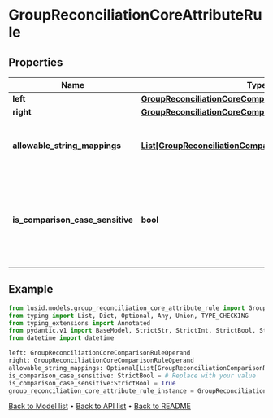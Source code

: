 # GroupReconciliationCoreAttributeRule

## Properties
Name | Type | Description | Notes
------------ | ------------- | ------------- | -------------
**left** | [**GroupReconciliationCoreComparisonRuleOperand**](GroupReconciliationCoreComparisonRuleOperand.md) |  | 
**right** | [**GroupReconciliationCoreComparisonRuleOperand**](GroupReconciliationCoreComparisonRuleOperand.md) |  | 
**allowable_string_mappings** | [**List[GroupReconciliationComparisonRuleStringValueMap]**](GroupReconciliationComparisonRuleStringValueMap.md) | The string mappings to use when comparing | [optional] 
**is_comparison_case_sensitive** | **bool** | Whether the compare keys and strings mappings case sensitive or not | 
## Example

```python
from lusid.models.group_reconciliation_core_attribute_rule import GroupReconciliationCoreAttributeRule
from typing import List, Dict, Optional, Any, Union, TYPE_CHECKING
from typing_extensions import Annotated
from pydantic.v1 import BaseModel, StrictStr, StrictInt, StrictBool, StrictFloat, StrictBytes, Field, validator, ValidationError, conlist, constr
from datetime import datetime

left: GroupReconciliationCoreComparisonRuleOperand
right: GroupReconciliationCoreComparisonRuleOperand
allowable_string_mappings: Optional[List[GroupReconciliationComparisonRuleStringValueMap]] = # Replace with your value
is_comparison_case_sensitive: StrictBool = # Replace with your value
is_comparison_case_sensitive:StrictBool = True
group_reconciliation_core_attribute_rule_instance = GroupReconciliationCoreAttributeRule(left=left, right=right, allowable_string_mappings=allowable_string_mappings, is_comparison_case_sensitive=is_comparison_case_sensitive)

```

[Back to Model list](../README.md#documentation-for-models) &#8226; [Back to API list](../README.md#documentation-for-api-endpoints) &#8226; [Back to README](../README.md)


